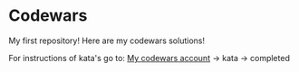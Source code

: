 # Codewars
My first repository!
Here are my codewars solutions!

For instructions of kata's go to: [My codewars account](https://www.codewars.com/users/dbomen) -> kata -> completed 
